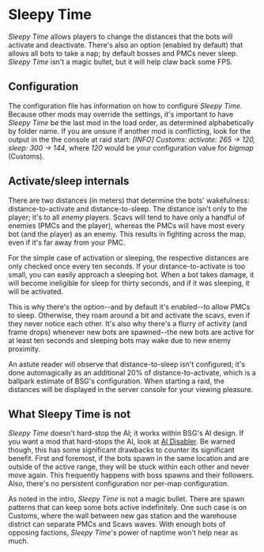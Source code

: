 # Sleepy Time

*Sleepy Time* allows players to change the distances that the bots will activate and deactivate. There's also an option (enabled by default) that allows all bots to take a nap; by default bosses and PMCs never sleep. *Sleepy Time* isn't a magic bullet, but it will help claw back some FPS.

## Configuration

The configuration file has information on how to configure *Sleepy Time*. Because other mods may override the settings, it's important to have *Sleepy Time* be the last mod in the load order, as determined alphabetically by folder name. If you are unsure if another mod is conflicting, look for the output in the the console at raid start: *[INFO] Customs: activate: 265 -> 120, sleep: 300 -> 144*, where *120* would be your configuration value for *bigmap* (Customs).


## Activate/sleep internals

There are two distances (in meters) that determine the bots' wakefulness: distance-to-activate and distance-to-sleep. The distance isn't only to the player; it's to all *enemy* players. Scavs will tend to have only a handful of enemies (PMCs and the player), whereas the PMCs will have most every bot (and the player) as an enemy. This results in fighting across the map, even if it's far away from your PMC.

For the simple case of activation or sleeping, the respective distances are only checked once every ten seconds. If your distance-to-activate is too small, you can easily approach a sleeping bot. When a bot takes damage, it will become ineligible for sleep for thirty seconds, and if it was sleeping, it will be activated.

This is why there's the option--and by default it's enabled--to allow PMCs to sleep. Otherwise, they roam around a bit and activate the scavs, even if they never notice each other. It's also why there's a flurry of activity (and frame drops) whenever new bots are spawned--the new bots are active for at least ten seconds and sleeping bots may wake due to new enemy proximity.

An astute reader will observe that distance-to-sleep isn't configured; it's done automagically as an additional 20% of distance-to-activate, which is a ballpark estimate of BSG's configuration. When starting a raid, the distances will be displayed in the server console for your viewing pleasure.

## What Sleepy Time is not

*Sleepy Time* doesn't hard-stop the AI; it works within BSG's AI design. If you want a mod that hard-stops the AI, look at [AI Disabler](https://hub.sp-tarkov.com/files/file/445-ai-disabler/). Be warned though, this has some significant drawbacks to counter its significant benefit. First and foremost, if the bots spawn in the same location and are outside of the active range, they will be stuck within each other and never move again. This frequently happens with boss spawns and their followers. Also, there's no persistent configuration nor per-map configuration.

As noted in the intro, *Sleepy Time* is not a magic bullet. There are spawn patterns that can keep some bots active indefinitely. One such case is on Customs, where the wall between new gas station and the warehouse district can separate PMCs and Scavs waves. With enough bots of opposing factions, *Sleepy Time*'s power of naptime won't help near as much.

